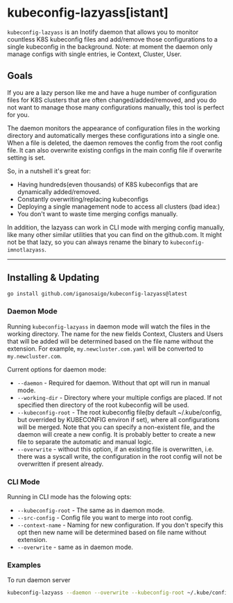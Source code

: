 # kubeconfig-lazyass[istant]

`kubeconfig-lazyass` is an Inotify daemon that allows you to monitor
countless K8S kubeconfig files and add/remove those configurations to a single
kubeconfig in the background. Note: at moment the daemon only manage configs with
single entries, ie Context, Cluster, User.

## Goals

If you are a lazy person like me and have a huge number of configuration
files for K8S clusters that are often changed/added/removed, and you do
not want to manage those many configurations manually, this tool is
perfect for you.

The daemon monitors the appearance of configuration files in the working
directory and automatically merges these configurations into a single one.
When a file is deleted, the daemon removes the config from the root config
file. It can also overwrite existing configs in the main config file if
overwrite setting is set.

So, in a nutshell it's great for:

- Having hundreds(even thousands) of K8S kubeconfigs that are dynamically
  added/removed.
- Constantly overwriting/replacing kubeconfigs
- Deploying a single management node to access all clusters (bad idea:)
- You don't want to waste time merging configs manually.

In addition, the lazyass can work in CLI mode with merging config manually,
like many other similar utilities that you can find on the github.com. It might
not be that lazy, so you can always rename the binary to `kubeconfig-imnotlazyass`.

---

## Installing & Updating

```bash
go install github.com/iganosaigo/kubeconfig-lazyass@latest
```

### Daemon Mode

Running `kubeconfig-lazyass` in daemon mode will watch the files in the working
directory. The name for the new fields Context, Clusters and Users that will be added
will be determined based on the file name without the extension. For example,
`my.newcluster.com.yaml` will be converted to `my.newcluster.com`.

Current options for daemon mode:

- `--daemon` - Required for daemon. Without that opt will run in manual mode.
- `--working-dir` - Directory where your multiple configs are placed. If not
  specified then directory of the root kubeconfig will be used.
- `--kubeconfig-root` - The root kubeconfig file(by default ~/.kube/config, but
  overrided by KUBECONFIG environ if set), where all configurations
  will be merged. Note that you can specify a non-existent file, and the
  daemon will create a new config. It is probably better to create a new
  file to separate the automatic and manual logic.
- `--overwrite` - without this option, if an existing file is overwritten, i.e.
  there was a syscall write, the configuration in the root config will not be
  overwritten if present already.

### CLI Mode

Running in CLI mode has the folowing opts:

- `--kubeconfig-root` - The same as in daemon mode.
- `--src-config` - Config file you want to merge into root config.
- `--context-name` - Naming for new configuration. If you don't specify this
  opt then new name will be determined based on file name without extension.
- `--overwrite` - same as in daemon mode.

### Examples

To run daemon server

```bash
kubeconfig-lazyass --daemon --overwrite --kubeconfig-root ~/.kube/config_combined
```
